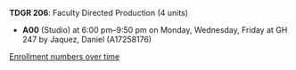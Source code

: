 **TDGR 206**: Faculty Directed Production (4 units)

- **A00** (Studio) at 6:00 pm–9:50 pm on Monday, Wednesday, Friday at GH 247 by Jaquez, Daniel (A17258176)

[Enrollment numbers over time](./TDGR206.tsv)
